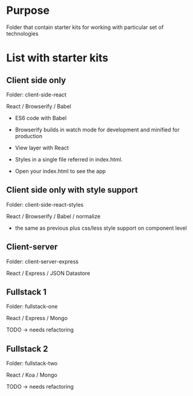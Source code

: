 # Purpose

Folder that contain starter kits for working with particular set of technologies


# List with starter kits

## Client side only

Folder: client-side-react

React / Browserify / Babel


* ES6 code with Babel

* Browserify builds in watch mode for development and minified for production

* View layer with React

* Styles in a single file referred in index.html.

* Open your index.html to see the app

## Client side only with style support

Folder: client-side-react-styles

React / Browserify / Babel / normalize

* the same as previous plus css/less style support on component level

## Client-server

Folder: client-server-express

React / Express / JSON Datastore

## Fullstack 1

Folder: fullstack-one

React / Express / Mongo

TODO -> needs refactoring

## Fullstack 2

Folder: fullstack-two

React / Koa / Mongo

TODO -> needs refactoring
